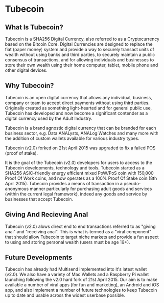 
Tubecoin
============================


What Is Tubecoin? 
----------------------------

Tubecoin is a SHA256 Digital Currency, also referred to as a Cryptocurrency based on the Bitcoin Core. Digital Currencies are designed to replace the fiat (paper money) system and provide a way to securely transact units of wealth without using banks and third parties, to securely maintain a public consensus of transactions, and for allowing individuals and businesses to store their own wealth using their home computer, tablet, mobile phone and other digital devices.

Why Tubecoin?
--------------------------

Tubecoin is an open digital currency that allows any individual, business, company or team to accept direct payments without using third parties. Originally created as something light-hearted and for general public use, Tubecoin has developed and now become a significant contender as a digital currency used by the Adult Industry.

Tubecoin is a brand agnostic digital currency that can be branded for each business sector, e.g. Data ANALysts, ANALog Watches and many more with the addition of custom wallets available for various industry types.

Tubecoin (v2.0) forked on 21st April 2015 was upgraded to fix a failed POS (proof of stake). 

It is the goal of the Tubecoin (v2.0) developers for users to access to the Tubecoin developments, technology and tools. Tubecoin started as a SHA256 ASIC-friendly energy efficient mixed PoW/PoS coin with 150,000 Proof Of Work coins, and now operates as a 100% Proof Of Stake coin (8th April 2015). Tubecoin provides a means of transaction in a pseudo-anonymous manner particularly for purchasing adult goods and services (within the current legal framework), indeed any goods and service by businesses that accept Tubecoin.

Giving And Recieving Anal
----------------------------

Tubecoin (v2.0) alows direct end to end transactions referred to as "giving anal" and "receiving anal". This is what is termed as a "viral component" that should allow Tubecoin to target niche markets and provide a fun aspect to using and storing personal wealth (users must be age 16+).

Future Developments
----------------------------

Tubecoin has already had Multisend implemented into it's latest wallet (v2.0). We also have a variety of Mac Wallets and a Raspberry Pi wallet launching following the v2.0 hard fork of 21st April 2015. Our aim is to make available a number of viral apps (for fun and marketing), an Android and iOS app, and also implement a number of future technologies to keep Tubecoin up to date and usable across the widest userbase possible.

